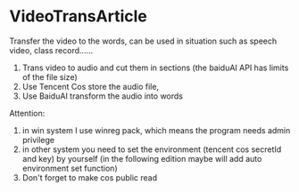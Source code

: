 # VideoTransArticle
Transfer the video to the words, can be used in situation such as speech video, class record......
1. Trans video to audio and cut them in sections (the baiduAI API has limits of the file size)
2. Use Tencent Cos store the audio file,
3. Use BaiduAI transform the audio into words

Attention:
1.  in win system I use winreg pack, which means the program needs admin privilege
2. in other system you need to set the environment (tencent cos secretId and key) by yourself (in the following edition maybe will add auto environment set function) 
3. Don't forget to make cos public read
